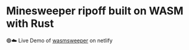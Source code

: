 # Minesweeper ripoff built on WASM with Rust

🟢☁️ Live Demo of [wasmsweeper](https://wasmsweeper.netlify.app) on netlify
